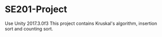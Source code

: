 # SE201-Project
Use Unity 2017.3.0f3
This project contains Kruskal's algorithm, insertion sort and counting sort.
